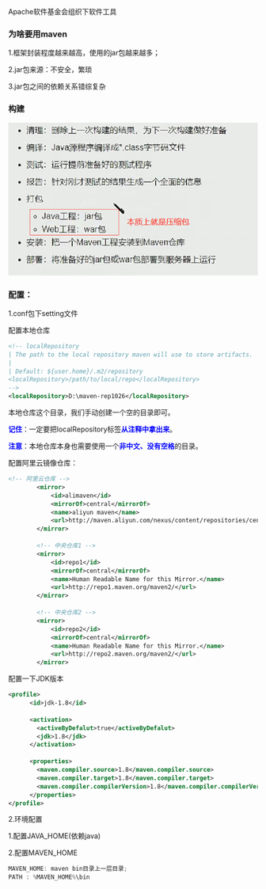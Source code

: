 Apache软件基金会组织下软件工具



### 为啥要用maven

1.框架封装程度越来越高，使用的jar包越来越多；

2.jar包来源：不安全，繁琐

3.jar包之间的依赖关系错综复杂



### 构建

![image-20220404064219998](Maven1.assets/image-20220404064219998.png)





### 配置：

1.conf包下setting文件

配置本地仓库

```xml
<!-- localRepository
| The path to the local repository maven will use to store artifacts.
|
| Default: ${user.home}/.m2/repository
<localRepository>/path/to/local/repo</localRepository>
-->
<localRepository>D:\maven-rep1026</localRepository>
```

本地仓库这个目录，我们手动创建一个空的目录即可。

<span style="color:blue;font-weight:bold;">记住</span>：一定要把localRepository标签<span style="color:blue;font-weight:bold;">从注释中拿出来</span>。

<span style="color:blue;font-weight:bold;">注意</span>：本地仓库本身也需要使用一个<span style="color:blue;font-weight:bold;">非中文、没有空格</span>的目录。



配置阿里云镜像仓库：

```xml
<!-- 阿里云仓库 -->
        <mirror>
            <id>alimaven</id>
            <mirrorOf>central</mirrorOf>
            <name>aliyun maven</name>
            <url>http://maven.aliyun.com/nexus/content/repositories/central/</url>
        </mirror>
    
        <!-- 中央仓库1 -->
        <mirror>
            <id>repo1</id>
            <mirrorOf>central</mirrorOf>
            <name>Human Readable Name for this Mirror.</name>
            <url>http://repo1.maven.org/maven2/</url>
        </mirror>
    
        <!-- 中央仓库2 -->
        <mirror>
            <id>repo2</id>
            <mirrorOf>central</mirrorOf>
            <name>Human Readable Name for this Mirror.</name>
            <url>http://repo2.maven.org/maven2/</url>
        </mirror>
```

配置一下JDK版本

```xml
<profile>
      <id>jdk-1.8</id>

      <activation>
        <activeByDefalut>true</activeByDefalut>
		<jdk>1.8</jdk>
      </activation>

      <properties>
        <maven.compiler.source>1.8</maven.compiler.source>
		<maven.compiler.target>1.8</maven.compiler.target>
		<maven.compiler.compilerVersion>1.8</maven.compiler.compilerVersion>
      </properties>
</profile>
```



2.环境配置

1.配置JAVA_HOME(依赖java)

2.配置MAVEN_HOME

```java
MAVEN_HOME: maven bin目录上一层目录;
PATH : %MAVEN_HOME%\bin
```









